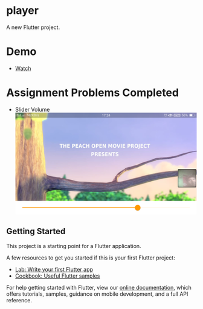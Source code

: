 # player

A new Flutter project.

# Demo 
- [Watch](https://drive.google.com/file/d/1IFjkz-rWozvOAjC1J5Ha-swpKmp9zeCM/view?usp=sharing)
# Assignment Problems Completed
- Slider Volume
![](Demo/Screenshot_2021-05-09-17-24-31-54.png)

## Getting Started

This project is a starting point for a Flutter application.

A few resources to get you started if this is your first Flutter project:

- [Lab: Write your first Flutter app](https://flutter.dev/docs/get-started/codelab)
- [Cookbook: Useful Flutter samples](https://flutter.dev/docs/cookbook)

For help getting started with Flutter, view our
[online documentation](https://flutter.dev/docs), which offers tutorials,
samples, guidance on mobile development, and a full API reference.
